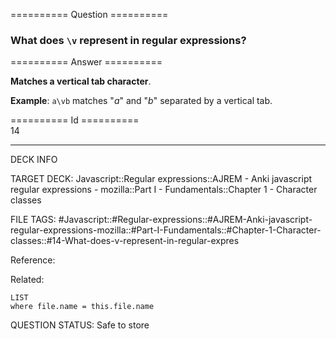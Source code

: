 ========== Question ==========  

### What does `\v` represent in regular expressions?  

========== Answer ==========  

**Matches a vertical tab character**.

**Example**: `a\vb` matches "_a_" and "_b_" separated by a vertical tab.

========== Id ==========  
14

---

DECK INFO

TARGET DECK: Javascript::Regular expressions::AJREM - Anki javascript regular expressions - mozilla::Part I - Fundamentals::Chapter 1 - Character classes

FILE TAGS: #Javascript::#Regular-expressions::#AJREM-Anki-javascript-regular-expressions-mozilla::#Part-I-Fundamentals::#Chapter-1-Character-classes::#14-What-does-v-represent-in-regular-expres

Reference:

Related:

```dataview
LIST
where file.name = this.file.name
```


QUESTION STATUS: Safe to store
